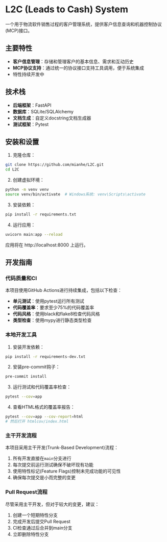 # L2C (Leads to Cash) System

一个用于物流软件销售过程的客户管理系统，提供客户信息查询和机器控制协议(MCP)接口。

## 主要特性

- **客户信息管理**：存储和管理客户的基本信息、需求和互动历史
- **MCP协议支持**：通过统一的协议接口支持工具调用，便于系统集成
- 特性持续开发中

## 技术栈
- **后端框架**：FastAPI
- **数据库**：SQLite/SQLAlchemy
- **文档生成**：自定义docstring文档生成器
- **测试框架**：Pytest

## 安装和设置

1. 克隆仓库：
```bash
git clone https://github.com/mianhe/L2C.git
cd L2C
```
2. 创建虚拟环境：
```bash
python -m venv venv
source venv/bin/activate  # Windows系统: venv\Scripts\activate
```
3. 安装依赖：
```bash
pip install -r requirements.txt
```

4. 运行应用：
```bash
uvicorn main:app --reload
```

应用将在 http://localhost:8000 上运行。

## 开发指南

### 代码质量和CI

本项目使用GitHub Actions进行持续集成，包括以下检查：

- **单元测试**：使用pytest运行所有测试
- **代码覆盖率**：要求至少75%的代码覆盖率
- **代码风格**：使用black和flake8检查代码风格
- **类型检查**：使用mypy进行静态类型检查

### 本地开发工具

1. 安装开发依赖：
```bash
pip install -r requirements-dev.txt
```

2. 安装pre-commit钩子：
```bash
pre-commit install
```

3. 运行测试和代码覆盖率检查：
```bash
pytest --cov=app
```

4. 查看HTML格式的覆盖率报告：
```bash
pytest --cov=app --cov-report=html
# 然后打开 htmlcov/index.html
```

### 主干开发流程

本项目采用主干开发(Trunk-Based Development)流程：

1. 所有开发直接在`main`分支进行
2. 每次提交前运行测试确保不破坏现有功能
3. 使用特性标记(Feature Flags)控制未完成功能的可见性
4. 确保每次提交是小而完整的变更

### Pull Request流程

尽管采用主干开发，但对于较大的变更，建议：

1. 创建一个短期特性分支
2. 完成开发后提交Pull Request
3. CI检查通过后合并到main分支
4. 立即删除特性分支

